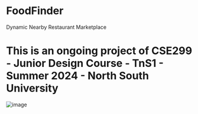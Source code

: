 # FoodFinder
Dynamic Nearby Restaurant Marketplace

# This is an ongoing project of CSE299 - Junior Design Course - TnS1 - Summer 2024 - North South University

![image](https://github.com/user-attachments/assets/c453de83-5505-45ad-b0f4-346e34fc18e3)

